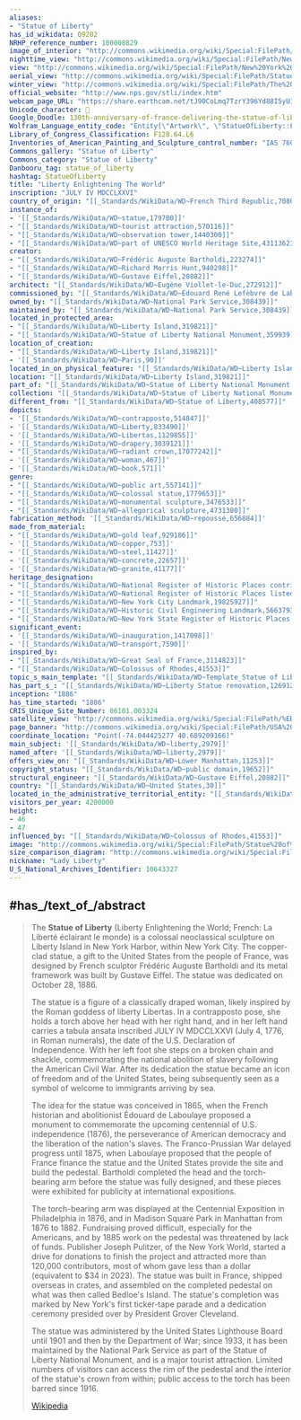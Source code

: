 ```yaml
---
aliases:
- "Statue of Liberty"
has_id_wikidata: Q9202
NRHP_reference_number: 100000829
image_of_interior: "http://commons.wikimedia.org/wiki/Special:FilePath/Inside%20the%20Statue%20of%20Liberty%20%2811654787156%29.jpg"
nighttime_view: "http://commons.wikimedia.org/wiki/Special:FilePath/New%20York%20City%20%28New%20York%2C%20USA%29%2C%20Statue%20of%20Liberty%20--%202012%20--%206818.jpg"
view: "http://commons.wikimedia.org/wiki/Special:FilePath/New%20York%20City%2C%20Manhattan%20Downtown.JPG"
aerial_view: "http://commons.wikimedia.org/wiki/Special:FilePath/Statue%20of%20Liberty%20%2836491259596%29.jpg"
winter_view: "http://commons.wikimedia.org/wiki/Special:FilePath/The%20Statue%20of%20Liberty%201.jpg"
official_website: "http://www.nps.gov/stli/index.htm"
webcam_page_URL: "https://share.earthcam.net/tJ90CoLmq7TzrY396Yd88I5yUI5fB6qcgNfvLV46ynk!.tJ90CoLmq7TzrY396Yd88FAPmLPx_8Tz2fAtvDt69GE!/statue_of_liberty_ellis_island_foundation/statue_of_liberty/live"
Unicode_character: 🗽 
Google_Doodle: 130th-anniversary-of-france-delivering-the-statue-of-liberty-to-the-united-states
Wolfram_Language_entity_code: "Entity[\"Artwork\", \"StatueOfLiberty::FredericAugusteBartholdi\"]"
Library_of_Congress_Classification: F128.64.L6
Inventories_of_American_Painting_and_Sculpture_control_number: "IAS 76003645"
Commons_gallery: "Statue of Liberty"
Commons_category: "Statue of Liberty"
Danbooru_tag: statue_of_liberty
hashtag: StatueOfLiberty
title: "Liberty Enlightening The World"
inscription: "JULY IV MDCCLXXVI"
country_of_origin: "[[_Standards/WikiData/WD~French Third Republic,70802]]"
instance_of:
- '[[_Standards/WikiData/WD~statue,179700]]'
- "[[_Standards/WikiData/WD~tourist attraction,570116]]"
- "[[_Standards/WikiData/WD~observation tower,1440300]]"
- "[[_Standards/WikiData/WD~part of UNESCO World Heritage Site,43113623]]"
creator:
- "[[_Standards/WikiData/WD~Frédéric Auguste Bartholdi,223274]]"
- "[[_Standards/WikiData/WD~Richard Morris Hunt,940298]]"
- "[[_Standards/WikiData/WD~Gustave Eiffel,20882]]"
architect: "[[_Standards/WikiData/WD~Eugène Viollet-le-Duc,272912]]"
commissioned_by: "[[_Standards/WikiData/WD~Édouard René Lefèbvre de Laboulaye,274429]]"
owned_by: "[[_Standards/WikiData/WD~National Park Service,308439]]"
maintained_by: "[[_Standards/WikiData/WD~National Park Service,308439]]"
located_in_protected_area:
- "[[_Standards/WikiData/WD~Liberty Island,319821]]"
- "[[_Standards/WikiData/WD~Statue of Liberty National Monument,359939]]"
location_of_creation:
- "[[_Standards/WikiData/WD~Liberty Island,319821]]"
- '[[_Standards/WikiData/WD~Paris,90]]'
located_in_on_physical_feature: "[[_Standards/WikiData/WD~Liberty Island,319821]]"
location: "[[_Standards/WikiData/WD~Liberty Island,319821]]"
part_of: "[[_Standards/WikiData/WD~Statue of Liberty National Monument,359939]]"
collection: "[[_Standards/WikiData/WD~Statue of Liberty National Monument,359939]]"
different_from: "[[_Standards/WikiData/WD~Statue of Liberty,408577]]"
depicts:
- '[[_Standards/WikiData/WD~contrapposto,514847]]'
- '[[_Standards/WikiData/WD~Liberty,833490]]'
- '[[_Standards/WikiData/WD~Libertas,1129855]]'
- '[[_Standards/WikiData/WD~drapery,3039121]]'
- "[[_Standards/WikiData/WD~radiant crown,17077242]]"
- '[[_Standards/WikiData/WD~woman,467]]'
- '[[_Standards/WikiData/WD~book,571]]'
genre:
- "[[_Standards/WikiData/WD~public art,557141]]"
- "[[_Standards/WikiData/WD~colossal statue,1779653]]"
- "[[_Standards/WikiData/WD~monumental sculpture,3476533]]"
- "[[_Standards/WikiData/WD~allegorical sculpture,4731380]]"
fabrication_method: '[[_Standards/WikiData/WD~repoussé,656884]]'
made_from_material:
- "[[_Standards/WikiData/WD~gold leaf,929186]]"
- '[[_Standards/WikiData/WD~copper,753]]'
- '[[_Standards/WikiData/WD~steel,11427]]'
- '[[_Standards/WikiData/WD~concrete,22657]]'
- '[[_Standards/WikiData/WD~granite,41177]]'
heritage_designation:
- "[[_Standards/WikiData/WD~National Register of Historic Places contributing property,1129142]]"
- "[[_Standards/WikiData/WD~National Register of Historic Places listed place,19558910]]"
- "[[_Standards/WikiData/WD~New York City Landmark,19825927]]"
- "[[_Standards/WikiData/WD~Historic Civil Engineering Landmark,56637937]]"
- "[[_Standards/WikiData/WD~New York State Register of Historic Places listed place,120763427]]"
significant_event:
- '[[_Standards/WikiData/WD~inauguration,1417098]]'
- '[[_Standards/WikiData/WD~transport,7590]]'
inspired_by:
- "[[_Standards/WikiData/WD~Great Seal of France,3114823]]"
- "[[_Standards/WikiData/WD~Colossus of Rhodes,41553]]"
topic_s_main_template: "[[_Standards/WikiData/WD~Template_Statue of Liberty,106618517]]"
has_part_s_: "[[_Standards/WikiData/WD~Liberty Statue renovation,126912547]]"
inception: "1886"
has_time_started: "1886"
CRIS_Unique_Site_Number: 06101.003324
satellite_view: "http://commons.wikimedia.org/wiki/Special:FilePath/%EB%AF%B8%EA%B5%AD%20%EB%89%B4%EC%9A%95%20%EC%9E%90%EC%9C%A0%EC%9D%98%20%EC%97%AC%EC%8B%A0%EC%83%81%28%EC%95%84%EB%A6%AC%EB%9E%91%203A%ED%98%B8%29%20%28800%29.jpeg"
page_banner: "http://commons.wikimedia.org/wiki/Special:FilePath/USA%20Hebrew%20Wikivoyage%20front%20page%20banner.jpg"
coordinate_location: "Point(-74.044425277 40.689209166)"
main_subject: '[[_Standards/WikiData/WD~liberty,2979]]'
named_after: '[[_Standards/WikiData/WD~liberty,2979]]'
offers_view_on: "[[_Standards/WikiData/WD~Lower Manhattan,11253]]"
copyright_status: "[[_Standards/WikiData/WD~public domain,19652]]"
structural_engineer: "[[_Standards/WikiData/WD~Gustave Eiffel,20882]]"
country: "[[_Standards/WikiData/WD~United States,30]]"
located_in_the_administrative_territorial_entity: "[[_Standards/WikiData/WD~New York City,60]]"
visitors_per_year: 4200000
height:
- 46
- 47
influenced_by: "[[_Standards/WikiData/WD~Colossus of Rhodes,41553]]"
image: "http://commons.wikimedia.org/wiki/Special:FilePath/Statue%20of%20Liberty%207.jpg"
size_comparison_diagram: "http://commons.wikimedia.org/wiki/Special:FilePath/Height%20comparison%20of%20notable%20statues%20%28vector%29.svg"
nickname: "Lady Liberty"
U_S_National_Archives_Identifier: 10643327
---
```


## #has_/text_of_/abstract 

> The **Statue of Liberty** (Liberty Enlightening the World; French: La Liberté éclairant le monde) is a colossal neoclassical sculpture on Liberty Island in New York Harbor, within New York City. The copper-clad statue, a gift to the United States from the people of France, was designed by French sculptor Frédéric Auguste Bartholdi and its metal framework was built by Gustave Eiffel. The statue was dedicated on October 28, 1886.
>
> The statue is a figure of a classically draped woman, likely inspired by the Roman goddess of liberty Libertas. In a contrapposto pose, she holds a torch above her head with her right hand, and in her left hand carries a tabula ansata inscribed JULY IV MDCCLXXVI (July 4, 1776, in Roman numerals), the date of the U.S. Declaration of Independence. With her left foot she steps on a broken chain and shackle, commemorating the national abolition of slavery following the American Civil War. After its dedication the statue became an icon of freedom and of the United States, being subsequently seen as a symbol of welcome to immigrants arriving by sea.
>
> The idea for the statue was conceived in 1865, when the French historian and abolitionist Édouard de Laboulaye proposed a monument to commemorate the upcoming centennial of U.S. independence (1876), the perseverance of American democracy and the liberation of the nation's slaves. The Franco-Prussian War delayed progress until 1875, when Laboulaye proposed that the people of France finance the statue and the United States provide the site and build the pedestal. Bartholdi completed the head and the torch-bearing arm before the statue was fully designed, and these pieces were exhibited for publicity at international expositions.
>
> The torch-bearing arm was displayed at the Centennial Exposition in Philadelphia in 1876, and in Madison Square Park in Manhattan from 1876 to 1882. Fundraising proved difficult, especially for the Americans, and by 1885 work on the pedestal was threatened by lack of funds. Publisher Joseph Pulitzer, of the New York World, started a drive for donations to finish the project and attracted more than 120,000 contributors, most of whom gave less than a dollar (equivalent to $34 in 2023). The statue was built in France, shipped overseas in crates, and assembled on the completed pedestal on what was then called Bedloe's Island. The statue's completion was marked by New York's first ticker-tape parade and a dedication ceremony presided over by President Grover Cleveland.
>
> The statue was administered by the United States Lighthouse Board until 1901 and then by the Department of War; since 1933, it has been maintained by the National Park Service as part of the Statue of Liberty National Monument, and is a major tourist attraction. Limited numbers of visitors can access the rim of the pedestal and the interior of the statue's crown from within; public access to the torch has been barred since 1916.
>
> [Wikipedia](https://en.wikipedia.org/wiki/Statue%20of%20Liberty) 

